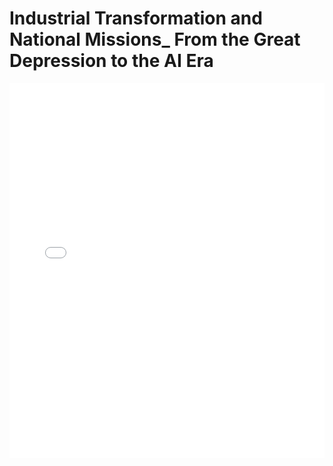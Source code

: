# Industrial Transformation and National Missions_ From the Great Depression to the AI Era

<embed src="Industrial Transformation and National Missions_ From the Great Depression to the AI Era.pdf" type="application/pdf" width="100%" height="600px">
